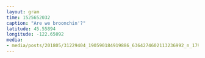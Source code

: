 ```yaml
---
layout: gram
time: 1525652032
caption: "Are we broonchin'?"
latitude: 45.55894
longitude: -122.65092
media:
- media/posts/201805/31229404_190590184919886_6364274602113236992_n_17924424325086496.jpg
---
```

